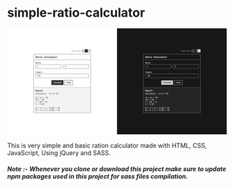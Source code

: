 # simple-ratio-calculator

![screenshot](https://raw.githubusercontent.com/gandharthakar/simple-ratio-calculator/main/img/screenshot.jpg "Preview Image")

This is very simple and basic ration calculator made with HTML, CSS, JavaScript, Using jQuery and SASS.

##### Note :- Whenever you clone or download this project make sure to update npm packages used in this project for sass files compilation.